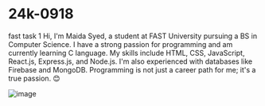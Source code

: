# 24k-0918
fast task 1
Hi, I'm Maida Syed, a student at FAST University pursuing a BS in Computer Science.
I have a strong passion for programming and am currently learning C language.
My skills include HTML, CSS, JavaScript, React.js, Express.js, and Node.js. I'm also experienced with databases like Firebase and MongoDB.
Programming is not just a career path for me; it's a true passion. 😊

![image](https://imgur.com/9zfugmb)
